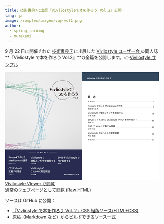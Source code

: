 ```yaml
---
title: 技術書典7に出展『Vivliostyleで本を作ろう Vol.2』公開！
lang: ja
image: /samples/images/vug-vol2.png
author:
  - spring_raining
  - murakami
---
```


9 月 22 日に開催された [技術書典 7](https://techbookfest.org/event/tbf07) に出展した [Vivliostyle ユーザー会
](https://techbookfest.org/event/tbf07/circle/5649899693539328) の同人誌**『Vivliostyle で本を作ろう Vol.2』**の全篇を公開します。
👉[Vivliostyle サンプル](/ja/samples/)

[![『Vivliostyle で本を作ろう Vol. 2』](/samples/images/vug-vol2.png) Vivliostyle Viewer で閲覧](https://vivliostyle.org/viewer/#b=https://vivliostyle.github.io/vivliostyle_doc/ja/vivliostyle-user-group-vol2/index.html&renderAllPages=true)  
[通常のウェブページとして閲覧 (Raw HTML)](https://vivliostyle.github.io/vivliostyle_doc/ja/vivliostyle-user-group-vol2/index.html)

ソースは GitHub に公開：

- [『Vivliostyle で本を作ろう Vol. 2』CSS 組版ソース(HTML+CSS)](https://github.com/vivliostyle/vivliostyle_doc/tree/gh-pages/ja/vivliostyle-user-group-vol2)
- [原稿（Markdown など）からビルドできるソース一式](https://github.com/spring-raining/tbf07-draft)
